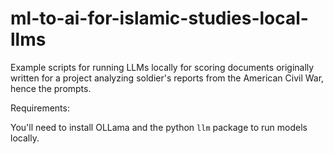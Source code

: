 # ml-to-ai-for-islamic-studies-local-llms
Example scripts for running LLMs locally for scoring documents originally written for a project analyzing soldier's reports from the American Civil War, hence the prompts.

Requirements:

You'll need to install OLLama and the python `llm` package to run models locally. 
